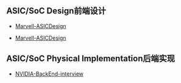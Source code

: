 ASIC/SoC Design前端设计
---  
  
- [Marvell-ASICDesign](./pdf_list/Marvell-ASICDesign-1.pdf)  

- [Marvell-ASICDesign](./pdf_list/NVIDIA-ASICDesign.pdf)


ASIC/SoC Physical Implementation后端实现
---  
  
- [NVIDIA-BackEnd-interview](./pdf_list/NVIDIA-BackEnd-interview.pdf)  
  
  
